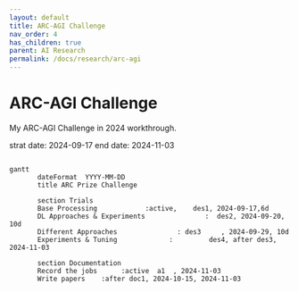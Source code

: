 ```yaml
---
layout: default
title: ARC-AGI Challenge
nav_order: 4
has_children: true
parent: AI Research
permalink: /docs/research/arc-agi
---
```


# ARC-AGI Challenge

My ARC-AGI Challenge in 2024 workthrough.

strat date: 2024-09-17
end date: 2024-11-03

```mermaid

gantt
       dateFormat  YYYY-MM-DD
       title ARC Prize Challenge

       section Trials
       Base Processing            :active,    des1, 2024-09-17,6d
       DL Approaches & Experiments               :  des2, 2024-09-20, 10d
       Different Approaches               : des3     , 2024-09-29, 10d
       Experiments & Tuning             :         des4, after des3, 2024-11-03

       section Documentation
       Record the jobs      :active  a1  , 2024-11-03
       Write papers    :after doc1, 2024-10-15, 2024-11-03

```